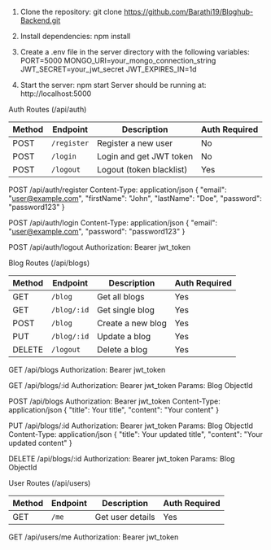 
1. Clone the repository:
   git clone https://github.com/Barathi19/Bloghub-Backend.git

2. Install dependencies:
npm install

3. Create a .env file in the server directory with the following variables:
PORT=5000
MONGO_URI=your_mongo_connection_string
JWT_SECRET=your_jwt_secret
JWT_EXPIRES_IN=1d

4. Start the server:
npm start
Server should be running at: http://localhost:5000


Auth Routes (/api/auth)

| Method | Endpoint    | Description              | Auth Required |
| ------ | ----------- | ------------------------ | ------------- |
| POST   | `/register` | Register a new user      | No            |
| POST   | `/login`    | Login and get JWT token  | No            |
| POST   | `/logout`   | Logout (token blacklist) | Yes           |

POST /api/auth/register
Content-Type: application/json
{
  "email": "user@example.com",
  "firstName": "John",
  "lastName": "Doe",
  "password": "password123"
}

POST /api/auth/login
Content-Type: application/json
{
  "email": "user@example.com",
  "password": "password123"
}

POST /api/auth/logout
Authorization: Bearer jwt_token


Blog Routes (/api/blogs)

| Method   | Endpoint       | Description         | Auth Required |
| ------   | -----------    | --------------------| ------------- |
| GET      | `/blog`        | Get all blogs       | Yes           |
| GET      | `/blog/:id`    | Get single blog     | Yes           |
| POST     | `/blog`        | Create a new blog   | Yes           |
| PUT      | `/blog/:id`    | Update a blog       | Yes           |
| DELETE   | `/logout`      | Delete a blog       | Yes           |

GET /api/blogs
Authorization: Bearer jwt_token

GET /api/blogs/:id
Authorization: Bearer jwt_token
Params: Blog ObjectId

POST /api/blogs
Authorization: Bearer jwt_token
Content-Type: application/json
{
  "title": Your title",
  "content": "Your content"
}


PUT /api/blogs/:id
Authorization: Bearer jwt_token
Params: Blog ObjectId
Content-Type: application/json
{
  "title": Your updated title",
  "content": "Your updated content"
}

DELETE /api/blogs/:id
Authorization: Bearer jwt_token
Params: Blog ObjectId

User Routes (/api/users)

| Method   | Endpoint       | Description         | Auth Required |
| ------   | -----------    | --------------------| ------------- |
| GET      | `/me`          | Get user details    | Yes           |

GET /api/users/me
Authorization: Bearer jwt_token